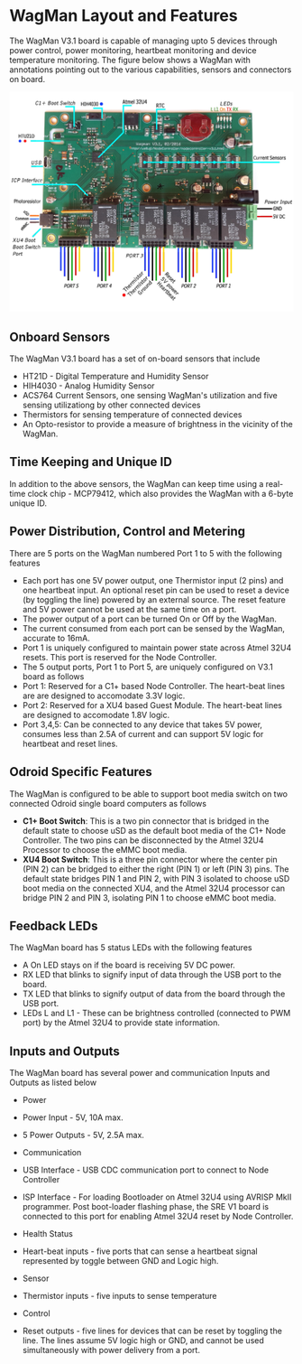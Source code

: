 # WagMan Layout and Features

The WagMan V3.1 board is capable of managing upto 5 devices through power control, power monitoring, 
heartbeat monitoring and device temperature monitoring. The figure below shows a WagMan with annotations 
pointing out to the various capabilities, sensors and connectors on board. 

<img src="./resources/WagmanAnnotated.jpg" width="640">

## Onboard Sensors

The WagMan V3.1 board has a set of on-board sensors that include
  * HT21D - Digital Temperature and Humidity Sensor
  * HIH4030 - Analog Humidity Sensor
  * ACS764 Current Sensors, one sensing WagMan's utilization and five sensing utilizationg by other connected devices
  * Thermistors for sensing temperature of connected devices
  * An Opto-resistor to provide a measure of brightness in the vicinity of the WagMan. 

## Time Keeping and Unique ID

In addition to the above sensors, the WagMan can keep time using a real-time clock chip - MCP79412, 
which also provides the WagMan with a 6-byte unique ID. 

## Power Distribution, Control and Metering
There are 5 ports on the WagMan numbered Port 1 to 5 with the following features
  * Each port has one 5V power output, one Thermistor input (2 pins) and one heartbeat input. An optional 
  reset pin can be used to reset a device (by toggling the line) powered by an external source. The reset 
  feature and 5V power cannot be used at the same time on a port. 
  * The power output of a port can be turned On or Off by the WagMan.
  * The current consumed from each port can be sensed by the WagMan, accurate to 16mA. 
  * Port 1 is uniquely configured to maintain power state across Atmel 32U4 resets. This port is reserved for the 
  Node Controller.
  * The 5 output ports, Port 1 to Port 5, are uniquely configured on V3.1 board as follows 
   * Port 1: Reserved for a C1+ based Node Controller. The heart-beat lines are are designed to accomodate 3.3V logic. 
   * Port 2: Reserved for a XU4 based Guest Module. The heart-beat lines are designed to accomodate 1.8V logic. 
   * Port 3,4,5: Can be connected to any device that takes 5V power, consumes less than 2.5A of current and can support 5V logic for heartbeat and reset lines. 

## Odroid Specific Features

The WagMan is configured to be able to support boot media switch on two connected Odroid single board computers as follows
  * __C1+ Boot Switch__: This is a two pin connector that is bridged in the default state to choose uSD as the default boot 
  media of the C1+ Node Controller. The two pins can be disconnected by the Atmel 32U4 Processor to choose the eMMC boot media. 
  * __XU4 Boot Switch__: This is a three pin connector where the center pin (PIN 2) can be bridged to either the right (PIN 1) 
  or left (PIN 3) pins. The default state bridges PIN 1 and PIN 2, with PIN 3 isolated to choose uSD boot media on the connected XU4, and the 
  Atmel 32U4 processor can bridge PIN 2 and PIN 3, isolating PIN 1 to choose eMMC boot media. 

## Feedback LEDs
The WagMan board has 5 status LEDs with the following features
  * A On LED stays on if the board is receiving 5V DC power. 
  * RX LED that blinks to signify input of data through the USB port to the board. 
  * TX LED that blinks to signify output of data from the board through the USB port. 
  * LEDs L and L1 - These can be brightness controlled (connected to PWM port) by the Atmel 32U4 to provide state information.

## Inputs and Outputs
 The WagMan board has several power and communication Inputs and Outputs as listed below
 
 * Power
  * Power Input - 5V, 10A max. 
  * 5 Power Outputs - 5V, 2.5A max.

 * Communication
  * USB Interface - USB CDC communication port to connect to Node Controller
  * ISP Interface - For loading Bootloader on Atmel 32U4 using AVRISP MkII programmer. Post boot-loader flashing phase, the SRE V1 board is connected to this port for enabling Atmel 32U4 reset by Node Controller. 

 * Health Status
  * Heart-beat inputs - five ports that can sense a heartbeat signal represented by toggle between GND and Logic high.

 * Sensor
  * Thermistor inputs - five inputs to sense temperature

 * Control 
  * Reset outputs - five lines for devices that can be reset by toggling the line. The lines assume 5V logic high or GND, and 
    cannot be used simultaneously with power delivery from a port.  






